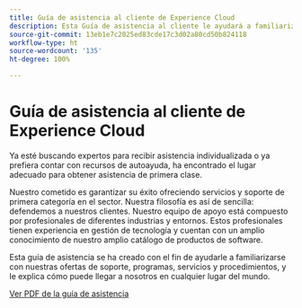 ```yaml
---
title: Guía de asistencia al cliente de Experience Cloud
description: Esta Guía de asistencia al cliente le ayudará a familiarizarse con nuestras ofertas, programas, servicios y procedimientos de asistencia de Experience Cloud, y le explicará cómo puede llegar a nosotros en cualquier lugar del mundo.
source-git-commit: 13eb1e7c2025ed83cde17c3d02a80cd50b824118
workflow-type: ht
source-wordcount: '135'
ht-degree: 100%

---
```


# Guía de asistencia al cliente de Experience Cloud

Ya esté buscando expertos para recibir asistencia individualizada o ya prefiera contar con recursos de autoayuda, ha encontrado el lugar adecuado para obtener asistencia de primera clase.

Nuestro cometido es garantizar su éxito ofreciendo servicios y soporte de primera categoría en el sector. Nuestra filosofía es así de sencilla: defendemos a nuestros clientes. Nuestro equipo de apoyo está compuesto por profesionales de diferentes industrias y entornos. Estos profesionales tienen experiencia en gestión de tecnología y cuentan con un amplio conocimiento de nuestro amplio catálogo de productos de software.

Esta guía de asistencia se ha creado con el fin de ayudarle a familiarizarse con nuestras ofertas de soporte, programas, servicios y procedimientos, y le explica cómo puede llegar a nosotros en cualquier lugar del mundo.

[Ver PDF de la guía de asistencia](assets/ExperienceCloudCustomerSupportGuide.pdf)
